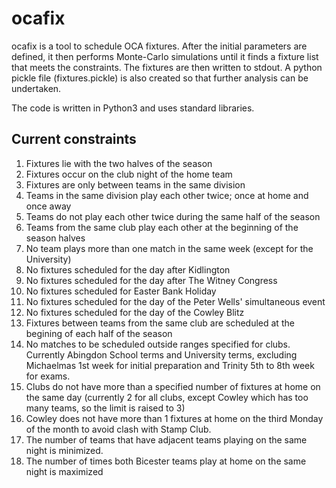 # ocafix

ocafix is a tool to schedule OCA fixtures.  After the initial parameters are defined, it then performs
Monte-Carlo simulations until it finds a fixture list that meets the constraints.  The fixtures are
then written to stdout.  A python pickle file (fixtures.pickle) is also created so that further analysis
can be undertaken.

The code is written in Python3 and uses standard libraries.

## Current constraints

1. Fixtures lie with the two halves of the season
2. Fixtures occur on the club night of the home team
3. Fixtures are only between teams in the same division
4. Teams in the same division play each other twice; once at home and once away
5. Teams do not play each other twice during the same half of the season
6. Teams from the same club play each other at the beginning of the season halves
7. No team plays more than one match in the same week (except for the University)
8. No fixtures scheduled for the day after Kidlington
9. No fixtures scheduled for the day after The Witney Congress
9. No fixtures scheduled for Easter Bank Holiday
10. No fixtures scheduled for the day of the Peter Wells' simultaneous event
11. No fixtures scheduled for the day of the Cowley Blitz
12. Fixtures between teams from the same club are scheduled at the begining of each half of the season
13. No matches to be scheduled outside ranges specified for clubs. Currently Abingdon School terms and University terms, excluding Michaelmas 1st week for initial preparation and Trinity 5th to 8th week for exams.
14. Clubs do not have more than a specified number of fixtures at home on the same day (currently 2 for all clubs, except Cowley which has too many teams, so the limit is raised to 3)
15. Cowley does not have more than 1 fixtures at home on the third Monday of the month to avoid clash with Stamp Club.
16. The number of teams that have adjacent teams playing on the same night is minimized.
17. The number of times both Bicester teams play at home on the same night is maximized
